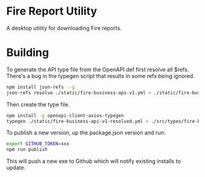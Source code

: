 # Fire Report Utility
A desktop utility for downloading Fire reports.

# Building
To generate the API type file from the OpenAPI def first resolve all $refs. There's a bug in the typegen script that results in some refs being ignored.
```bash
npm install json-refs --g
json-refs resolve ./static/fire-business-api-v1.yml > ./static/fire-business-api-v1-resolved.yml
``` 

Then create the type file.
```bash
npm install -g openapi-client-axios-typegen
typegen ./static/fire-business-api-v1-resolved.yml > ./src/types/fire-business-api.d.ts
```

To publish a new version, up the package.json version and run:
```bash
export GITHUB_TOKEN=xxx
npm run publish
```

This will push a new exe to Github which will notify existing installs to update.

